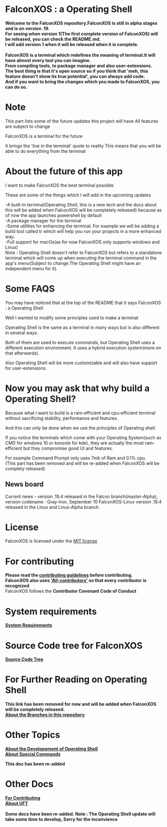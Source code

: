 # FalconXOS : a Operating Shell
<b>Welcome to the FalconXOS repository.FalconXOS is still in alpha stages and is on version .19.
  <br>
For seeing when version 1(The first complete version of FalconXOS) will be released, you can check the README.md.
<br>
I will add version 1 when it will be released when it is complete.
<br>
  <br>
                                      FalconXOS is a terminal which redefines the meaning of terminal.It will have almost every tool you can imagine.
<br>
From compiling tools, to package manager and also user-extensions.
<br>
The best thing is that it's open source so if you think that 'meh, this feature doesn't show its true potential', you can always add code.
<br>
And if you want to bring the changes which you made to FalconXOS, you can do so.
</b>
# Note

This part lists some of the future updates this project will have
All features are subject to change


FalconXOS is a terminal for the future

It brings the 'live in the terminal' quote to reality
This means that you will be able to do everything from the terminal

# About the future of this app

I want to make FalconXOS the best terminal possible

These are some of the things which I will add in the upcoming updates


-A built-In terminal(Operating Shell, this is a new tech and the docs about this will be added when FalconXOS will be completely released) because as of now the app launches powershell by default
<br>
-A package manager for the terminal
<br>
-Some utilities for enhancing the terminal. For example we will be adding a build tool called tr which will help you run your projects in a more enhanced way.
<br>
-Full support for macOs(as for now FalconXOS only supports windows and Linux)
<br>
Note : Operating Shell doesn't refer to FalconXOS but refers to a standalone terminal which will come up when executing the terminal command in the app's menu(Subject to change.The Operating Shell might have an independent menu for it).


# Some FAQS

You may have noticed that at the top of the README that it says FalconXOS : a Operating Shell

Well I wanted to modify some principles used to make a terminal

Operating Shell is the same as a terminal in many ways but is also different in several ways.

Both of them are used to execute commands, but Operating Shell uses a different execution environment.
It uses a  hybrid execution system(more on that afterwards).

Also Operating Shell will be more customizable and will also have support for user-extensions.
# Now you may ask that why build a Operating Shell?

Because what I want to build is a ram-efficient and cpu-efficient terminal without sacrificing stability, performance and features.

And this can only be done when we use the principles of Operating shell.


If you notice the terminals which come with your Operating System(such as CMD for windows 10 or konsole for kde), they are actually the most ram-efficient but they compromise good UI and features.


For example Command Prompt only uses 7mb of Ram and 0.1% cpu.
<br>
(This part has been removed and will be re-added when FalconXOS will be complety released)

## News board

Current news - version .19.4 released in the Falcon branch(master-Alpha), version codename : Gray-Iron, September 10
FalconXOS-Linux version .19.4 released in the Linux and Linux-Alpha branch

# License

FalconXOS is licensed under the <a href="https://github.com/DaVikingMan/FalconXOS/blob/master/LICENSE">MIT license</a>

# For contributing

<b>Please read the <a href="https://github.com/DaVikingMan/FalconXOS/blob/master/CONTRIBUTING.md">contributing guidelines</a> before contributing.
<br>
FalconXOS also uses <a href="https://github.com/all-contributors/all-contributors">'All-contributors'</a> so that every contributor is recognized</b>
<br>
FalconXOS follows the <b>Contributor Covenant Code of Conduct</b>
<b>

# System requirements

<a href="https://github.com/DaVikingMan/FalconXOS/blob/master/SystemRequirements.md">System Requirements</a>
<br>

# Source Code tree for FalconXOS

<a href="https://github.com/DaVikingMan/FalconXOS/blob/master/SourceCodeTree.md">Source Code Tree</a>


# For Further Reading on Operating Shell

This link has been removed for now and will be added when FalconXOS will be completely released.
<br>
<a href="https://github.com/DaVikingMan/FalconXOS/blob/master/BranchManagement.md">About the Branches in this repository</a>

# Other Topics

<a href="https://github.com/DaVikingMan/FalconXOS/blob/master/Updates.md">About the Developement of Operating Shell</a>
<br>
<a href=https://github.com/DaVikingMan/FalconXOS/blob/master/AboutSpecialCommands.md>About Special Commands</a><p>This doc has been re-added</p>

# Other Docs

<a href="https://github.com/DaVikingMan/FalconXOS/blob/master/CONTRIBUTING.md">For Contributing</a>
<br>
<a href="https://github.com/DaVikingMan/FalconXOS/blob/master/UFT.md">About UFT</a>
<br>
<br>
Some docs have been re-added.
Note : The Operating Shell update will take some time to develop,
Sorry for the inconvience

